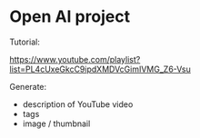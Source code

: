 # Open AI project

Tutorial:

https://www.youtube.com/playlist?list=PL4cUxeGkcC9ipdXMDVcGimIVMG_Z6-Vsu

Generate:

- description of YouTube video
- tags
- image / thumbnail
